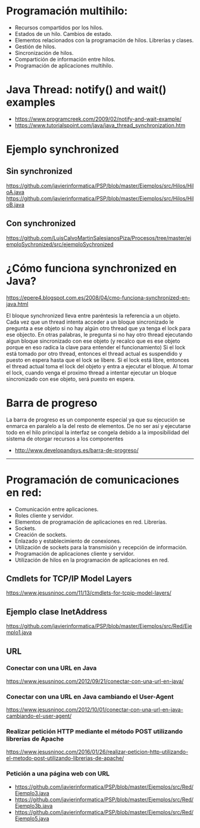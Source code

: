 # Programación multihilo:
 -	Recursos compartidos por los hilos.
 -	Estados de un hilo. Cambios de estado.
 -	Elementos relacionados con la programación de hilos. Librerías y clases.
 -	Gestión de hilos.
 -	Sincronización de hilos.
 -	Compartición de información entre hilos.
 -	Programación de aplicaciones multihilo.

# Java Thread: notify() and wait() examples
* https://www.programcreek.com/2009/02/notify-and-wait-example/
* https://www.tutorialspoint.com/java/java_thread_synchronization.htm

# Ejemplo synchronized
## Sin synchronized
https://github.com/javierinformatica/PSP/blob/master/Ejemplos/src/Hilos/HiloA.java
https://github.com/javierinformatica/PSP/blob/master/Ejemplos/src/Hilos/HiloB.java
## Con synchronized
https://github.com/LuisCalvoMartinSalesianosPiza/Procesos/tree/master/ejemploSychronized/src/ejemploSychronized

# ¿Cómo funciona synchronized en Java?
https://epere4.blogspot.com.es/2008/04/cmo-funciona-synchronized-en-java.html

El bloque synchronized lleva entre paréntesis la referencia a un objeto. Cada vez que un thread intenta acceder a un bloque sincronizado le pregunta a ese objeto si no hay algún otro thread que ya tenga el lock para ese objecto. En otras palabras, le pregunta si no hay otro thread ejecutando algun bloque sincronizado con ese objeto (y recalco que es ese objeto porque en eso radica la clave para entender el funcionamiento)
Si el lock está tomado por otro thread, entonces el thread actual es suspendido y puesto en espera hasta que el lock se libere. Si el lock está libre, entonces el thread actual toma el lock del objeto y entra a ejecutar el bloque. Al tomar el lock, cuando venga el proximo thread a intentar ejecutar un bloque sincronizado con ese objeto, será puesto en espera.

# Barra de progreso
La barra de progreso es un componente especial ya que su ejecución se enmarca en paralelo a la del resto de elementos. De no ser así y ejecutarse todo en el hilo principal la interfaz se congela debido a la imposibilidad del sistema de otorgar recursos a los componentes
* http://www.developandsys.es/barra-de-progreso/

------------------------

# Programación de comunicaciones en red:
 -	Comunicación entre aplicaciones.
 -	Roles cliente y servidor.
 -	Elementos de programación de aplicaciones en red. Librerías.
 -	Sockets.
 -	Creación de sockets.
 -	Enlazado y establecimiento de conexiones.
 -	Utilización de sockets para la transmisión y recepción de información.
 -	Programación de aplicaciones cliente y servidor.
 -	Utilización de hilos en la programación de aplicaciones en red.

## Cmdlets for TCP/IP Model Layers
https://www.jesusninoc.com/11/13/cmdlets-for-tcpip-model-layers/

## Ejemplo clase InetAddress
https://github.com/javierinformatica/PSP/blob/master/Ejemplos/src/Red/Ejemplo1.java

## URL
### Conectar con una URL en Java
https://www.jesusninoc.com/2012/09/21/conectar-con-una-url-en-java/
### Conectar con una URL en Java cambiando el User-Agent
https://www.jesusninoc.com/2012/10/01/conectar-con-una-url-en-java-cambiando-el-user-agent/
### Realizar petición HTTP mediante el método POST utilizando librerías de Apache
https://www.jesusninoc.com/2016/01/26/realizar-peticion-http-utilizando-el-metodo-post-utilizando-librerias-de-apache/
### Petición a una página web con URL
* https://github.com/javierinformatica/PSP/blob/master/Ejemplos/src/Red/Ejemplo3.java
* https://github.com/javierinformatica/PSP/blob/master/Ejemplos/src/Red/Ejemplo3b.java
* https://github.com/javierinformatica/PSP/blob/master/Ejemplos/src/Red/Ejemplo5.java
